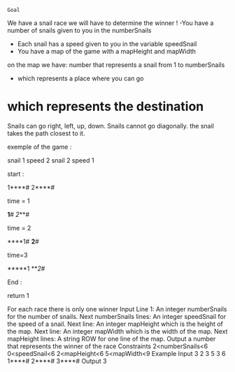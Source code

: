 	Goal
We have a snail race we will have to determine the winner !
-You have a number of snails given to you in the numberSnails
- Each snail has a speed given to you in the variable speedSnail
- You have a map of the game with a mapHeight and mapWidth

on the map we have:
number that represents a snail from 1 to numberSnails
* which represents a place where you can go
# which represents the destination

Snails can go right, left, up, down. Snails cannot go diagonally.
the snail takes the path closest to it.


exemple of the game :

snail 1 speed 2
snail 2 speed 1

start :

1****#
2****#

time = 1

**1**#
*2***#

time = 2

****1#
**2**#

time=3

*****1
***2*#

End :

return 1

For each race there is only one winner
Input
Line 1: An integer numberSnails for the number of snails.
Next numberSnails lines: An integer speedSnail for the speed of a snail.
Next line: An integer mapHeight which is the height of the map.
Next line: An integer mapWidth which is the width of the map.
Next mapHeight lines: A string ROW for one line of the map.
Output
a number that represents the winner of the race
Constraints
2<numberSnails<6
0<speedSnail<6
2<mapHeight<6
5<mapWidth<9
Example
Input
3
2
3
5
3
6
1****#
2****#
3****#
Output
3